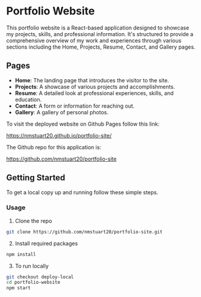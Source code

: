 # Portfolio Website

This portfolio website is a React-based application designed to showcase my projects, skills, and professional information. It's structured to provide a comprehensive overview of my work and experiences through various sections including the Home, Projects, Resume, Contact, and Gallery pages.

## Pages

- **Home**: The landing page that introduces the visitor to the site.
- **Projects**: A showcase of various projects and accomplishments.
- **Resume**: A detailed look at professional experiences, skills, and education.
- **Contact**: A form or information for reaching out.
- **Gallery**: A gallery of personal photos.

To visit the deployed website on Github Pages follow this link:

https://nmstuart20.github.io/portfolio-site/

The Github repo for this application is:

https://github.com/nmstuart20/portfolio-site

## Getting Started

To get a local copy up and running follow these simple steps.

### Usage

1. Clone the repo
  ```bash
  git clone https://github.com/nmstuart20/portfolio-site.git
```

2. Install required packages
  ```sh
  npm install 
  ```

3. To run locally
  ```sh
  git checkout deploy-local
  cd portfolio-website
  npm start 
  ```